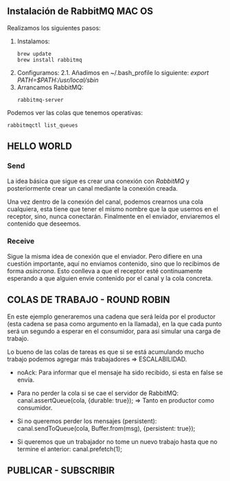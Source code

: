 ## Instalación de RabbitMQ MAC OS

Realizamos los siguientes pasos:
1. Instalamos:
    ~~~
    brew update
    brew install rabbitmq
    ~~~
2. Configuramos:
    2.1. Añadimos en ~/.bash_profile lo siguiente: *export PATH=$PATH:/usr/local/sbin*
3. Arrancamos RabbitMQ:
    ~~~
    rabbitmq-server
    ~~~

Podemos ver las colas que tenemos operativas:
~~~
rabbitmqctl list_queues
~~~

## HELLO WORLD

### Send

La idea básica que sigue es crear una conexión con *RabbitMQ* y posteriormente crear un canal mediante la conexión creada.

Una vez dentro de la conexión del canal, podemos crearnos una cola cualquiera, esta tiene que tener el mismo nombre que la que usemos en el receptor, sino, nunca conectarán. Finalmente en el enviador, enviaremos el contenido que deseemos.

### Receive

Sigue la misma idea de conexión que el enviador. Pero difiere en una cuestión importante, aquí no enviamos contenido, sino que lo recibimos de forma *asíncrona*. Esto conlleva a que el receptor esté continuamente esperando a que alguien envie contenido por el canal y la cola concreta.

## COLAS DE TRABAJO - ROUND ROBIN

En este ejemplo generaremos una cadena que será leída por el productor (esta cadena se pasa como argumento en la llamada), en la que cada punto será un segundo a esperar en el consumidor, para asi simular una carga de trabajo.

Lo bueno de las colas de tareas es que si se está acumulando mucho trabajo
podemos agregar más trabajadores => ESCALABILIDAD.

- noAck: Para informar que el mensaje ha sido recibido, si esta en false se envía.

- Para no perder la cola si se cae el servidor de RabbitMQ:
    canal.assertQueue(cola, {durable: true});  => Tanto en productor como consumidor.
- Si no queremos perder los mensajes (persistent):
    canal.sendToQueue(cola, Buffer.from(msg), {persistent: true});
- Si queremos que un trabajador no tome un nuevo trabajo hasta que no termine el anterior:
    canal.prefetch(1);

## PUBLICAR - SUBSCRIBIR


